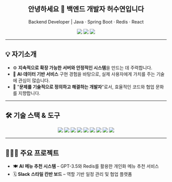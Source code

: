 <h2 align="center">안녕하세요 👋 백엔드 개발자 허수연입니다</h2>

<p align="center">
  Backend Developer | Java · Spring Boot · Redis · React  
</p>

<p align="center">
  <a href="[sooyeoneo notion](https://upbeat-cartwheel-31b.notion.site/215c6e685f1080f7bff0ca1f2c5537f8?pvs=143)" target="_blank"><img src="https://img.shields.io/badge/포트폴리오-000?style=flat-square&logo=notion&logoColor=white"/></a>
  <a href="mailto:suzi97@naver.com"><img src="https://img.shields.io/badge/이메일-EA4335?style=flat-square&logo=gmail&logoColor=white"/></a>
  <a href="[https://linkedin.com/in/dianaheo](https://www.linkedin.com/in/sooyeon-h797201/)" target="_blank"><img src="https://img.shields.io/badge/LinkedIn-0A66C2?style=flat-square&logo=linkedin&logoColor=white"/></a>
</p>

---

## 💡 **자기소개**

- ⚙️ **지속적으로 확장 가능한 서버와 안정적인 시스템**을 만드는 데 주력합니다.  
- 👥 **AI·데이터 기반 서비스** 구현 경험을 바탕으로, 실제 사용자에게 가치를 주는 기술에 관심이 많습니다.
- 💬 "**문제를 기술적으로 정의하고 해결하는 개발자**"로서, 효율적인 코드와 협업 문화를 지향합니다.

---


## 🛠️ 기술 스택 & 도구

<p align="center">
  <img src="https://img.shields.io/badge/Java-007396?style=for-the-badge&logo=openjdk&logoColor=white"/>
  <img src="https://img.shields.io/badge/SpringBoot-6DB33F?style=for-the-badge&logo=springboot&logoColor=white"/>
  <img src="https://img.shields.io/badge/MySQL-4479A1?style=for-the-badge&logo=mysql&logoColor=white"/>
  <img src="https://img.shields.io/badge/Redis-DC382D?style=for-the-badge&logo=redis&logoColor=white"/>
  <img src="https://img.shields.io/badge/React-61DAFB?style=for-the-badge&logo=react&logoColor=black"/>
  <img src="https://img.shields.io/badge/JavaScript-F7DF1E?style=for-the-badge&logo=javascript&logoColor=black"/>
  <img src="https://img.shields.io/badge/Python-3776AB?style=for-the-badge&logo=python&logoColor=white"/>
  <img src="https://img.shields.io/badge/Docker-2496ED?style=for-the-badge&logo=docker&logoColor=white"/>
  <img src="https://img.shields.io/badge/Git-F05032?style=for-the-badge&logo=git&logoColor=white"/>
</p>

---

## 🧑🏻‍💻 주요 프로젝트

- 🍽️ **AI 메뉴 추천 시스템** – GPT-3.5와 Redis를 활용한 개인화 메뉴 추천 서비스  
- 🗓️ **Slack 스타일 칸반 보드** – 역할 기반 일정 관리 및 협업 플랫폼  
